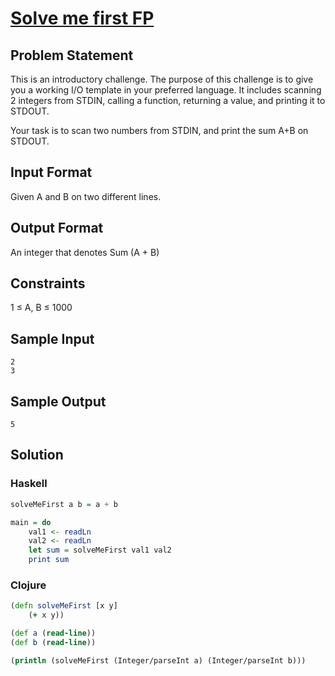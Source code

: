 # [Solve me first FP](https://www.hackerrank.com/challenges/fp-solve-me-first)

## Problem Statement

This is an introductory challenge. The purpose of this challenge is to give you a working I/O template in your preferred language. It includes scanning 2 integers from STDIN, calling a function, returning a value, and printing it to STDOUT.

Your task is to scan two numbers from STDIN, and print the sum A+B on STDOUT.

## Input Format 
Given A and B on two different lines.

## Output Format 
An integer that denotes Sum (A + B)

## Constraints 
1 ≤ A, B ≤ 1000

## Sample Input
```
2
3
```

## Sample Output
```
5
```

## Solution

### Haskell

```haskell
solveMeFirst a b = a + b

main = do
    val1 <- readLn
    val2 <- readLn
    let sum = solveMeFirst val1 val2
    print sum
```

### Clojure

```clojure
(defn solveMeFirst [x y]    
    (+ x y))

(def a (read-line))
(def b (read-line))

(println (solveMeFirst (Integer/parseInt a) (Integer/parseInt b)))
```
